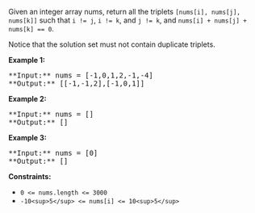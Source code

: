 <div>

Given an integer array nums, return all the triplets `[nums[i], nums[j], nums[k]]` such that `i != j`, `i != k`, and `j != k`, and `nums[i] + nums[j] + nums[k] == 0`.

Notice that the solution set must not contain duplicate triplets.

**Example 1:**

<pre>**Input:** nums = [-1,0,1,2,-1,-4]
**Output:** [[-1,-1,2],[-1,0,1]]
</pre>

**Example 2:**

<pre>**Input:** nums = []
**Output:** []
</pre>

**Example 3:**

<pre>**Input:** nums = [0]
**Output:** []
</pre>

**Constraints:**

*   `0 <= nums.length <= 3000`
*   `-10<sup>5</sup> <= nums[i] <= 10<sup>5</sup>`

</div>
